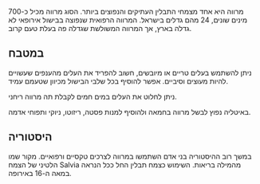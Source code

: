מרווה היא אחד מצמחי התבלין העתיקים והנפוצים ביותר. הסוג מרווה מכיל כ-700 מינים שונים, 24 מהם גדלים בישראל. המרווה הרפואית שנפוצה בבישול אירופאי לא גדלה בארץ, אך המרווה המשולשת שגדלה פה בעלת טעם קרוב.

## במטבח

ניתן להשתמש בעלים טריים או מיובשים, חשוב להפריד את העלים מהענפים שעשויים להיות מעוצים וסיביים. אפשר להוסיף בכל שלבי הבישול מכיוון שטעמם עמיד.

ניתן לחלוט את העלים במים חמים לקבלת תה מרווה ריחני.

באיטליה נפוץ לבשל מרווה בחמאה ולהוסיף למנות פסטה, ריזוטו, ניוקי ותפוחי אדמה.

## היסטוריה

במשך רוב ההיסטוריה בני אדם השתמשו במרווה לצרכים טקסיים ורפואיים. מקור שמו הלטיני של הצמח Salvia מהמילה בריאות. השימוש כצמח תבלין החל ככל הנראה במאה ה-16 באירופה.